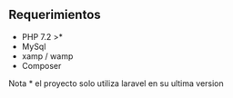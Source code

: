 

## Requerimientos

- PHP 7.2 >* 
- MySql 
- xamp / wamp 
- Composer

Nota * el proyecto solo utiliza laravel en su ultima version

